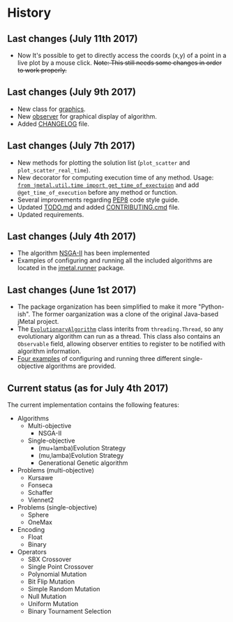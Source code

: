 # History
## Last changes (July 11th 2017)
* Now It's possible to get to directly access the coords (x,y) of a point in a live plot by a mouse click. ~~Note: This still needs some changes in order to work properly.~~

## Last changes (July 9th 2017)
* New class for [graphics](jmetal/util/graphic.py).
* New [observer](jmetal/component/observer.py) for graphical display of algorithm. 
* Added [CHANGELOG](CHANGELOG.md) file.

## Last changes (July 7th 2017)
* New methods for plotting the solution list (`plot_scatter` and `plot_scatter_real_time`).
* New decorator for computing execution time of any method. Usage: [`from jmetal.util.time import get_time_of_exectuion`](jmetal/util/time.py) and add `@get_time_of_execution` before any method or function.
* Several improvements regarding [PEP8](resources/pages/code_style.md) code style guide.
* Updated [TODO.md](TODO.md) and added [CONTRIBUTING.cmd](CONTRIBUTING.md) file. 
* Updated requirements.

## Last changes (July 4th 2017)
* The algorithm [NSGA-II](jmetal/algorithm/multiobjective/nsgaii.py) has been implemented
* Examples of configuring and running all the included algorithms are located in the [jmetal.runner](https://github.com/jMetal/jMetalPy/tree/master/jmetal/runner) package.

## Last changes (June 1st 2017)
* The package organization has been simplified to make it more "Python-ish". The former oarganization was a clone of the original Java-based jMetal project.
* The [`EvolutionaryAlgorithm`](jmetal/core/algorithm.py) class interits from `threading.Thread`, so any evolutionary algorithm can run as a thread. This class also contains an `Observable` field, allowing observer entities to register to be notified with algorithm information. 
* [Four examples](jmetal/runner) of configuring and running three different single-objective algorithms are provided.

## Current status (as for July 4th 2017)
The current implementation contains the following features: 
* Algorithms
  * Multi-objective
    * NSGA-II
  * Single-objective
    * (mu+lamba)Evolution Strategy
    * (mu,lamba)Evolution Strategy
    * Generational Genetic algorithm
* Problems (multi-objective)
  * Kursawe
  * Fonseca
  * Schaffer
  * Viennet2
* Problems (single-objective)
  * Sphere
  * OneMax
* Encoding
  * Float
  * Binary
* Operators
  * SBX Crossover
  * Single Point Crossover
  * Polynomial Mutation
  * Bit Flip Mutation
  * Simple Random Mutation
  * Null Mutation
  * Uniform Mutation
  * Binary Tournament Selection